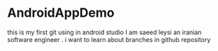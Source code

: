 # AndroidAppDemo
this is my first git using in  android studio 
I am saeed leysi an iranian software engineer .
i want to learn about branches in github repository
